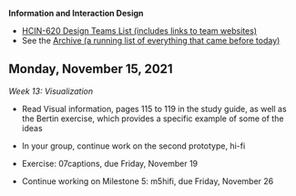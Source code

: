**Information and Interaction Design**

- [HCIN-620 Design Teams List (includes links to team websites)](design-teams.md)
- See the [Archive (a running list of everything that came before today)](schedule.md)

## Monday, November 15, 2021

*Week 13: Visualization*   

- Read Visual information, pages 115 to 119 in the study guide, as well as the Bertin exercise, which provides a specific example of some of the ideas  

- In your group, continue work on the second prototype, hi-fi    

- Exercise: 07captions, due Friday, November 19 

- Continue working on Milestone 5: m5hifi, due Friday, November 26

